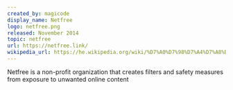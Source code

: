 ```yaml
---
created_by: magicode
display_name: Netfree
logo: netfree.png
released: November 2014
topic: netfree
url: https://netfree.link/
wikipedia_url: https://he.wikipedia.org/wiki/%D7%A0%D7%98%D7%A4%D7%A8%D7%99
---
```

Netfree is a non-profit organization that creates filters and safety measures from exposure to unwanted online content
